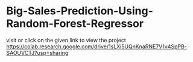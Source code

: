 # Big-Sales-Prediction-Using-Random-Forest-Regressor
visit or click on the given link to view the project https://colab.research.google.com/drive/1sLXi5UQnKnaRNE7V1v4SpPB-SAOUVCTJ?usp=sharing
